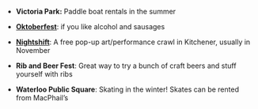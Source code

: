 <!-- TITLE: Events -->
<!-- SUBTITLE: A quick summary of Events -->

* **Victoria Park:** Paddle boat rentals in the summer

* [**Oktoberfest**](http://www.oktoberfest.ca/): if you like alcohol and sausages

* [**Nightshift**](http://nightshiftwr.ca/): A free pop-up art/performance crawl in Kitchener, usually in November

* **Rib and Beer Fest**: Great way to try a bunch of craft beers and stuff yourself with ribs

* **Waterloo Public Square**: Skating in the winter! Skates can be rented from MacPhail’s
